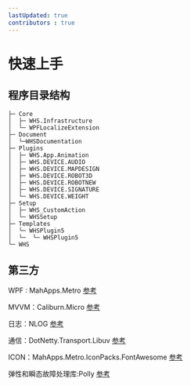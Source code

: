 ```yaml
---
lastUpdated: true
contributors : true
---
```


# 快速上手

## 程序目录结构
```
├─ Core
│  ├─ WHS.Infrastructure
│  └─ WPFLocalizeExtension
├─ Document
│  └─WHSDocumentation
├─ Plugins
│  ├─ WHS.App.Animation
│  ├─ WHS.DEVICE.AUDIO
│  ├─ WHS.DEVICE.MAPDESIGN
│  ├─ WHS.DEVICE.ROBOT3D
│  ├─ WHS.DEVICE.ROBOTNEW
│  ├─ WHS.DEVICE.SIGNATURE
│  └─ WHS.DEVICE.WEIGHT
├─ Setup
│  ├─ WHS_CustomAction
│  └─ WHSSetup
├─ Templates
│  └─ WHSPlugin5
│  └─  └─ WHSPlugin5
└─ WHS
```
## 第三方
WPF : MahApps.Metro  [参考](https://github.com/MahApps/MahApps.Metro)

MVVM：Caliburn.Micro [参考](https://caliburnmicro.com/documentation/)

日志：NLOG   [参考](https://github.com/NLog/NLog)

通信：DotNetty.Transport.Libuv  [参考](https://github.com/Azure/DotNetty)

ICON：MahApps.Metro.IconPacks.FontAwesome   [参考](https://github.com/MahApps/MahApps.Metro.IconPacks)

弹性和瞬态故障处理库:Polly [参考](https://github.com/App-vNext/Polly)